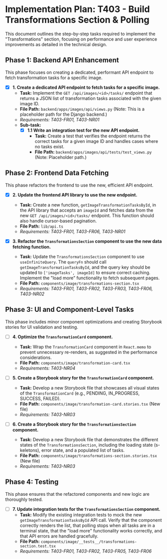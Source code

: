# Implementation Plan: T403 - Build Transformations Section & Polling

This document outlines the step-by-step tasks required to implement the "Transformations" section, focusing on performance and user experience improvements as detailed in the technical design.

## Phase 1: Backend API Enhancement

This phase focuses on creating a dedicated, performant API endpoint to fetch transformation tasks for a specific image.

- [x] **1. Create a dedicated API endpoint to fetch tasks for a specific image.**
  - **Task:** Implement the `GET /api/images/<id>/tasks/` endpoint that returns a JSON list of transformation tasks associated with the given image ID.
  - **File Path:** `backend/apps/images/api/views.py` (Note: This is a placeholder path for the Django backend.)
  - _Requirements: T403-FR01, T403-NR01_
  - **Sub-task:**
    - [x] **1.1 Write an integration test for the new API endpoint.**
      - **Task:** Create a test that verifies the endpoint returns the correct tasks for a given image ID and handles cases where no tasks exist.
      - **File Path:** `backend/apps/images/api/tests/test_views.py` (Note: Placeholder path.)

## Phase 2: Frontend Data Fetching

This phase refactors the frontend to use the new, efficient API endpoint.

- [x] **2. Update the frontend API library to use the new endpoint.**

  - **Task:** Create a new function, `getImageTransformationTasksById`, in the API library that accepts an `imageId` and fetches data from the new `GET /api/images/<id>/tasks/` endpoint. This function should also handle cursor-based pagination.
  - **File Path:** `lib/api.ts`
  - _Requirements: T403-FR01, T403-FR06, T403-NR01_

- [x] **3. Refactor the `TransformationsSection` component to use the new data fetching function.**
  - **Task:** Update the `TransformationsSection` component to use `useInfiniteQuery`. The `queryFn` should call `getImageTransformationTasksById`, and the query key should be updated to `['imageTasks', imageId]` to ensure correct caching. Implement the "load more" functionality to fetch subsequent pages.
  - **File Path:** `components/image/transformations-section.tsx`
  - _Requirements: T403-FR01, T403-FR02, T403-FR03, T403-FR06, T403-NR02_

## Phase 3: UI and Component-Level Tasks

This phase includes minor component optimizations and creating Storybook stories for UI validation and testing.

- [ ] **4. Optimize the `TransformationCard` component.**

  - **Task:** Wrap the `TransformationCard` component in `React.memo` to prevent unnecessary re-renders, as suggested in the performance considerations.
  - **File Path:** `components/image/transformation-card.tsx`
  - _Requirements: T403-NR04_

- [ ] **5. Create a Storybook story for the `TransformationCard` component.**

  - **Task:** Develop a new Storybook file that showcases all visual states of the `TransformationCard` (e.g., PENDING, IN_PROGRESS, SUCCESS, FAILED).
  - **File Path:** `components/image/transformation-card.stories.tsx` (New file)
  - _Requirements: T403-NR03_

- [ ] **6. Create a Storybook story for the `TransformationsSection` component.**
  - **Task:** Develop a new Storybook file that demonstrates the different states of the `TransformationsSection`, including the loading state (s-keletons), error state, and a populated list of tasks.
  - **File Path:** `components/image/transformations-section.stories.tsx` (New file)
  - _Requirements: T403-NR03_

## Phase 4: Testing

This phase ensures that the refactored components and new logic are thoroughly tested.

- [ ] **7. Update integration tests for the `TransformationsSection` component.**
  - **Task:** Modify the existing integration tests to mock the new `getImageTransformationTasksById` API call. Verify that the component correctly renders the list, that polling stops when all tasks are in a terminal state, that the "load more" functionality works correctly, and that API errors are handled gracefully.
  - **File Path:** `components/image/__tests__/transformations-section.test.tsx`
  - _Requirements: T403-FR01, T403-FR02, T403-FR05, T403-FR06_
